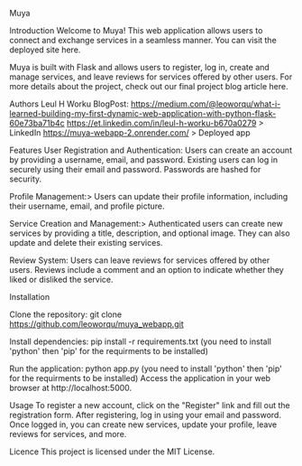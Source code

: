 Muya

Introduction
Welcome to Muya! This web application allows users to connect and exchange services in a seamless manner. You can visit the deployed site here.

Muya is built with Flask and allows users to register, log in, create and manage services, and leave reviews for services offered by other users.
For more details about the project, check out our final project blog article here.

Authors
Leul H Worku
BlogPost: https://medium.com/@leoworqu/what-i-learned-building-my-first-dynamic-web-application-with-python-flask-60e73ba71b4c
https://et.linkedin.com/in/leul-h-worku-b670a0279 > LinkedIn
https://muya-webapp-2.onrender.com/ > Deployed app


Features
User Registration and Authentication</strong>: Users can create an account by providing a username, email, and password. Existing users can log in securely using their email and password. Passwords are hashed for security.

Profile Management:> Users can update their profile information, including their username, email, and profile picture.

Service Creation and Management:> Authenticated users can create new services by providing a title, description, and optional image. They can also update and delete their existing services.

Review System: Users can leave reviews for services offered by other users. Reviews include a comment and an option to indicate whether they liked or disliked the service.


Installation

Clone the repository:
git clone https://github.com/leoworqu/muya_webapp.git

Install dependencies:
pip install -r requirements.txt (you need to install 'python' then 'pip' for the requirments to be installed)

Run the application:
python app.py (you need to install 'python' then 'pip' for the requirments to be installed)
Access the application in your web browser at http://localhost:5000.

Usage
To register a new account, click on the "Register" link and fill out the registration form.
After registering, log in using your email and password.
Once logged in, you can create new services, update your profile, leave reviews for services, and more.


Licence
This project is licensed under the MIT License.
